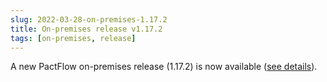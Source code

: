 ```yaml
---
slug: 2022-03-28-on-premises-1.17.2
title: On-premises release v1.17.2
tags: [on-premises, release]
---
```


A new PactFlow on-premises release (1.17.2) is now available ([see details](https://docs.pactflow.io/docs/on-premises/releases/1.17.2)).
